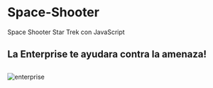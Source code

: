 # Space-Shooter
Space Shooter Star Trek con JavaScript 
##
## La Enterprise te ayudara contra la amenaza! ##
##


![enterprise](https://user-images.githubusercontent.com/86568241/171236897-8a759d91-4ebd-47f9-a740-e5a8a64b8bf0.gif)
